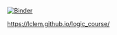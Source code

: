 [![Binder](https://mybinder.org/badge_logo.svg)](https://mybinder.org/v2/gh/lclem/logic_course/master?filepath=docs/labs/agda/Tutorial.ipynb)

https://lclem.github.io/logic_course/
